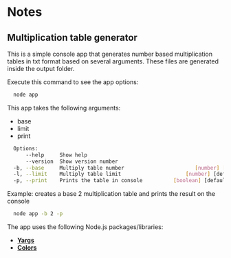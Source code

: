 # Notes

## Multiplication table generator

This is a simple console app that generates number based multiplication tables in txt format based on several arguments. These files are generated inside the output folder.

Execute this command to see the app options:

```bash
  node app
```

This app takes the following arguments:

- base
- limit
- print

```bash
  Options:
      --help     Show help                                             [boolean]
      --version  Show version number                                   [boolean]
  -b, --base     Multiply table number                       [number] [required]
  -l, --limit    Multiply table limit                     [number] [default: 10]
  -p, --print    Prints the table in console          [boolean] [default: false]
```

Example: creates a base 2 multiplication table and prints the result on the console

```bash
  node app -b 2 -p
```

The app uses the following Node.js packages/libraries:

- [**Yargs**](https://www.npmjs.com/package/yargs)
- [**Colors**](https://www.npmjs.com/package/colors)
